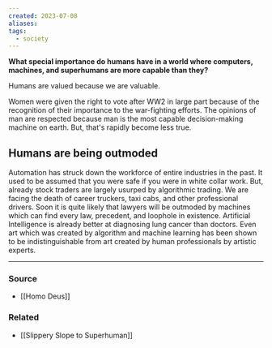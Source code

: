 ```yaml
---
created: 2023-07-08
aliases: 
tags:
  - society
---
```

**What special importance do humans have in a world where computers, machines, and superhumans are more capable than they?**

Humans are valued because we are valuable. 

Women were given the right to vote after WW2 in large part because of the recognition of their importance to the war-fighting efforts. The opinions of man are respected because man is the most capable decision-making machine on earth. But, that's rapidly become less true. 

## Humans are being outmoded

Automation has struck down the workforce of entire industries in the past. It used to be assumed that you were safe if you were in white collar work. But, already stock traders are largely usurped by algorithmic trading. We are facing the death of career truckers, taxi cabs, and other professional drivers. Soon it is quite likely that lawyers will be outmoded by machines which can find every law, precedent, and loophole in existence. Artificial Intelligence is already better at diagnosing lung cancer than doctors. Even art which was created by algorithm and machine learning has been shown to be indistinguishable from art created by human professionals by artistic experts.

---

### Source
- [[Homo Deus]]

### Related
- [[Slippery Slope to Superhuman]]